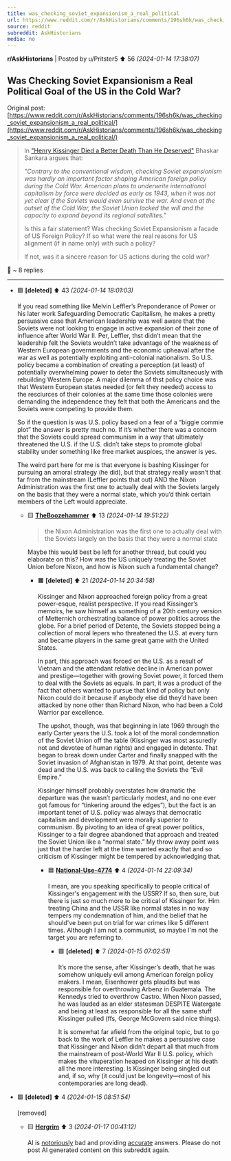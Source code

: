 ```yaml
---
title: was_checking_soviet_expansionism_a_real_political
url: https://www.reddit.com/r/AskHistorians/comments/196sh6k/was_checking_soviet_expansionism_a_real_political/
source: reddit
subreddit: AskHistorians
media: no
---
```

**r/AskHistorians** | Posted by u/Pritster5 ⬆️ 56 _(2024-01-14 17:38:07)_

## Was Checking Soviet Expansionism a Real Political Goal of the US in the Cold War?

Original post: [https://www.reddit.com/r/AskHistorians/comments/196sh6k/was_checking_soviet_expansionism_a_real_political/](https://www.reddit.com/r/AskHistorians/comments/196sh6k/was_checking_soviet_expansionism_a_real_political/)

> In ["Henry Kissinger Died a Better Death Than He Deserved"](https://inthesetimes.com/article/the-verdict-on-henry-kissinger-dead) Bhaskar Sankara argues that:
> 
> *"Contrary to the conventional wisdom, checking Soviet expansionism was hardly an important factor shaping American foreign policy during the Cold War. American plans to underwrite international capitalism by force were decided as early as 1943, when it was not yet clear if the Soviets would even survive the war. And even at the outset of the Cold War, the Soviet Union lacked the will and the capacity to expand beyond its regional satellites."*
> 
> Is this a fair statement? Was checking Soviet Expansionism a facade of US Foreign Policy? If so what were the real reasons for US alignment (if in name only) with such a policy?
> 
> If not, was it a sincere reason for US actions during the cold war?

💬 ~ 8 replies

---

* 🟩 **[deleted]** ⬆️ 43 _(2024-01-14 18:01:03)_

	If you read something like Melvin Leffler’s Preponderance of Power or his later work Safeguarding Democratic Capitalism, he makes a pretty persuasive case that American leadership was well aware that the Soviets were not looking to engage in active expansion of their zone of influence after World War II.  Per, Leffler, thst didn’t mean that the leadership felt the Soviets wouldn’t take advantage of the weakness of Western European governments and the economic upheaval after the war as well as potentially exploiting anti-colonial nationalism.  So U.S. policy became a combination of creating a perception (at least) of potentially overwhelming power to deter the Soviets simultaneously with rebuilding Western Europe.  A major dilemma of thst policy choice was that Western European states needed (or felt they needed) access to the resciurces of their colonies at the same time those colonies were demanding the independence they felt that both the Americans and the Soviets were competing to provide them.  

	So if the question is was U.S. policy based on a fear of a “biggie commie plot” the answer is pretty much no.  If it’s whether there was a concern that the Soviets could spread communism in a way that ultimately threatened the U.S. if the U.S. didn’t take steps to promote global stability under something like free market auspices, the answer is yes.

	The weird part here for me is that everyone is bashing Kissinger for pursuing an amoral strategy (he did), but that strategy really wasn’t that far from the mainstream (Leffler points that out) AND the Nixon Administration was the first one to actually deal with the Soviets largely on the basis that they were a normal state, which you’d think certain members of the Left would appreciate.

	* 🟨 **[TheBoozehammer](https://www.reddit.com/user/TheBoozehammer)** ⬆️ 13 _(2024-01-14 19:51:22)_

		>the Nixon Administration was the first one to actually deal with the Soviets largely on the basis that they were a normal state
		
		
		Maybe this would best be left for another thread, but could you elaborate on this? How was the US uniquely treating the Soviet Union before Nixon, and how is Nixon such a fundamental change?

		* 🟧 **[deleted]** ⬆️ 21 _(2024-01-14 20:34:58)_

			Kissinger and Nixon approached foreign policy from a great power-esque, realist perspective.  If you read Kissinger’s memoirs, he saw himself as something of a 20th century version of Metternich orchestrating balance of power politics across the globe.  For a brief period of Detente, the Soviets stopped being a collection of moral lepers who threatened the U.S. at every turn and became players in the same great game with the United States.  
			
			In part, this approach was forced on the U.S. as a result of Vietnam and the attendant relative decline in American power and prestige—together with growing Soviet power, it forced them to deal with the Soviets as equals. In part, it was a product of the fact that others wanted to pursue that kind of policy but only Nixon could do it because if anybody else did they’d have been attacked by none other than Richard Nixon, who had been a Cold Warrior par excellence.  
			
			The upshot, though, was that beginning in late 1969 through the early Carter years the U.S. took a lot of the moral condemnation of the Soviet Union off the table (Kissinger was most assuredly not and devotee of human rights) and engaged in detente.  That began to break down under Carter and finally snapped with the Soviet invasion of Afghanistan in 1979.  At that point, detente was dead and the U.S. was back to calling the Soviets the “Evil Empire.”  
			
			Kissinger himself probably overstates how dramatic the departure was (he wasn’t particularly modest, and no one ever got famous for “tinkering around the edges”), but the fact is an important tenet of U.S. policy was always that democratic capitalism and development were morally superior to communism.  By pivoting to an idea of great power politics, Kissinger to a fair degree abandoned that approach and treated the Soviet Union like a “normal state.”  My throw away point was just that the harder left at the time wanted exactly that and so criticism of Kissinger might be tempered by acknowledging that.

			* 🟦 **[National-Use-4774](https://www.reddit.com/user/National-Use-4774)** ⬆️ 4 _(2024-01-14 22:09:34)_

				I mean, are you speaking specifically to people critical of Kissinger's engagement with the USSR? If so, then sure, but there is just so much more to be critical of Kissinger for. Him treating China and the USSR like normal states in no way tempers my condemnation of him, and the belief that he should've been put on trial for war crimes like 5 different times. Although I am not a communist, so maybe I'm not the target you are referring to.

				* 🟪 **[deleted]** ⬆️ 7 _(2024-01-15 07:02:51)_

					It’s more the sense, after Kissinger’s death, that he was somehow uniquely evil among American foreign policy makers.  I mean, Eisenhower gets plaudits but was responsible for overthrowing Arbenz in Guatemala.  The Kennedys tried to overthrow Castro.  When Nixon passed, he was lauded as an elder statesman DESPITE Watergate and being at least as responsible for all the same stuff Kissinger pulled (ffs, George McGovern said nice things).  
					
					It is somewhat far afield from the original topic, but to go back to the work of Leffler he makes a persuasive case that Kissinger and Nixon didn’t depart all that much from the mainstream of post-World War II U.S. policy, which makes the vituperation heaped on Kissinger at his death all the more interesting.  Is Kissinger being singled out and, if so, why (it could just be longevity—most of his contemporaries are long dead).

* 🟩 **[deleted]** ⬆️ 4 _(2024-01-15 08:51:54)_

	[removed]

	* 🟨 **[Hergrim](https://www.reddit.com/user/Hergrim)** ⬆️ 3 _(2024-01-17 00:41:12)_

		AI is [notoriously](https://old.reddit.com/r/AskHistorians/comments/10qd4j[u/is_the_ai_chatgpt_a_good_source_to_know_about](https://www.reddit.com/user/is_the_ai_chatgpt_a_good_source_to_know_about)/) bad and providing [accurate](https://old.reddit.com/r/AskHistorians/comments/10yfrif/will_chatgpt_make_this_sub_obsolete/) answers. Please do not post AI generated content on this subreddit again.


